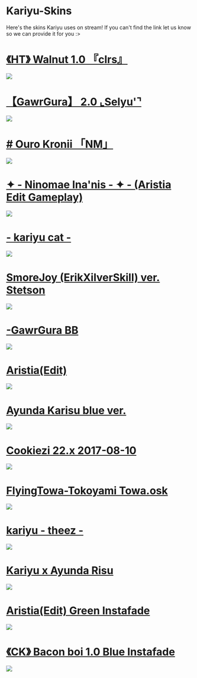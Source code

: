 # Kariyu-Skins
Here's the skins Kariyu uses on stream! If you can't find the link let us know so we can provide it for you :>


# [《HT》 Walnut 1.0 『clrs』](https://drive.google.com/file/d/1wFuBi7jNxBM_hxiZnL8V833YEKmF-mBK/view?usp=sharing)
![](https://i.imgur.com/CpHxqOJ.png)

# [【GawrGura】 2.0 ⌞Selyu'⌝](https://drive.google.com/file/d/1WG1oPUJSWjdW3HoYvhfWxeRcbhzggG56/view?usp=sharing)
![](https://i.imgur.com/rZoNGI6.png)

# [# Ouro Kronii 「NM」](https://drive.google.com/file/d/1QFqDrn_27iSKxt8l5W26sLEWtYoYIgBh/view?usp=sharing)
![](https://i.imgur.com/H9be88V.png)

# [✦ - Ninomae Ina'nis - ✦ - (Aristia Edit Gameplay)](https://drive.google.com/file/d/1ilNh_0J4LvWIzlkQWBiR0zOUv7c-9Asz/view?usp=sharing)
![](https://i.imgur.com/Upihwph.png)

# [- kariyu cat -](https://drive.google.com/file/d/1N98ftum-w72Frk_S6f-bBdz-dfjEHHqm/view?usp=sharing)
![](https://i.imgur.com/3s00Og8.png)


# [SmoreJoy (ErikXilverSkill) ver. Stetson](https://drive.google.com/file/d/1MPj_pcP9mUSnz4YvIXpLoEkMWTM_hPLx/view?usp=sharing)
![](https://i.imgur.com/wMdClkX.png)

# [-GawrGura BB](https://drive.google.com/file/d/1MPj_pcP9mUSnz4YvIXpLoEkMWTM_hPLx/view?usp=sharing)
![](https://i.imgur.com/t0Mv5rd.png)

# [Aristia(Edit)](https://drive.google.com/file/d/1ywj_SDqZDtk1Hw5aj0JZ-nAlezWs7K0I/view?usp=sharing)
![](https://i.imgur.com/cAscJBQ.png)

# [Ayunda Karisu blue ver.](https://drive.google.com/file/d/16Edrv5soy3dAM_I96hsWdmGObH21R3Nr/view?usp=sharing)
![](https://i.imgur.com/QFat1ml.png)

# [Cookiezi 22.x 2017-08-10](https://drive.google.com/file/d/1BdGldggCqE4h019RWQy3cytERSlo-tji/view?usp=sharing)
![](https://i.imgur.com/4ZK4XrH.png)

# [FlyingTowa-Tokoyami Towa.osk](https://drive.google.com/file/d/1WVB1p4TfxRriCC9TNYAP73dPQ0afK9Nl/view?usp=sharing)
![](https://i.imgur.com/5BkYucE.png)

# [kariyu - theez -](https://drive.google.com/file/d/1SFtNfJFgxQaDNz6XLAbiOY1Ocg_oTinP/view?usp=sharing)
![](https://i.imgur.com/oDqFFbD.png)

# [Kariyu x Ayunda Risu](https://drive.google.com/file/d/1iCw5c61MsZetJm-c7SJWa9tXCnBsbtUm/view?usp=sharing)
![](https://i.imgur.com/C68U74d.png)

# [Aristia(Edit) Green Instafade](https://drive.google.com/file/d/183miAVOfaG2Lx9KmVoa4Omaoz8_-VA0J/view)
![](https://i.imgur.com/ICCcKci.png)

# [《CK》 Bacon boi 1.0 Blue Instafade](https://drive.google.com/file/d/1EoKNVMIPGFskXAtyU1O4-MIzzUGWKMAG/view)
![](https://i.imgur.com/rQOFLmu.png)


